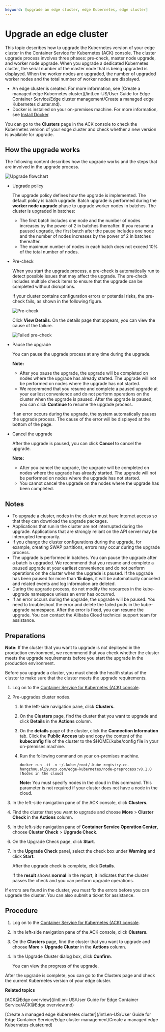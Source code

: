 ```yaml
---
keyword: [upgrade an edge cluster, edge Kubernetes, edge cluster]
---
```


# Upgrade an edge cluster

This topic describes how to upgrade the Kubernetes version of your edge cluster in the Container Service for Kubernetes \(ACK\) console. The cluster upgrade process involves three phases: pre-check, master node upgrade, and worker node upgrade. When you upgrade a dedicated Kubernetes cluster, the serial number of the master node that is being upgraded is displayed. When the worker nodes are upgraded, the number of upgraded worker nodes and the total number of worker nodes are displayed.

-   An edge cluster is created. For more information, see [Create a managed edge Kubernetes cluster](/intl.en-US/User Guide for Edge Container Service/Edge cluster management/Create a managed edge Kubernetes cluster.md).
-   Docker is installed on your on-premises machine. For more information, see [Install Docker](https://docs.docker.com/install/).

You can go to the **Clusters** page in the ACK console to check the Kubernetes version of your edge cluster and check whether a new version is available for upgrade.

## How the upgrade works

The following content describes how the upgrade works and the steps that are involved in the upgrade process.

![Upgrade flowchart](https://static-aliyun-doc.oss-accelerate.aliyuncs.com/assets/img/en-US/3535359951/p67022.png)

-   Upgrade policy

    The upgrade policy defines how the upgrade is implemented. The default policy is batch upgrade. Batch upgrade is performed during the **worker node upgrade** phase to upgrade worker nodes in batches. The cluster is upgraded in batches:

    -   The first batch includes one node and the number of nodes increases by the power of 2 in batches thereafter. If you resume a paused upgrade, the first batch after the pause includes one node and the number of nodes increases by the power of 2 in batches thereafter.
    -   The maximum number of nodes in each batch does not exceed 10% of the total number of nodes.
-   Pre-check

    When you start the upgrade process, a pre-check is automatically run to detect possible issues that may affect the upgrade. The pre-check includes multiple check items to ensure that the upgrade can be completed without disruptions.

    If your cluster contains configuration errors or potential risks, the pre-check fails, as shown in the following figure.

    ![Pre-check](https://static-aliyun-doc.oss-accelerate.aliyuncs.com/assets/img/en-US/3883068951/p75559.png)

    Click **View Details**. On the details page that appears, you can view the cause of the failure.

    ![Failed pre-check](https://static-aliyun-doc.oss-accelerate.aliyuncs.com/assets/img/en-US/3535359951/p66963.png)

-   Pause the upgrade

    You can pause the upgrade process at any time during the upgrade.

    **Note:**

    -   After you pause the upgrade, the upgrade will be completed on nodes where the upgrade has already started. The upgrade will not be performed on nodes where the upgrade has not started.
    -   We recommend that you resume and complete a paused upgrade at your earliest convenience and do not perform operations on the cluster when the upgrade is paused.
    After the upgrade is paused, you can click **Continue** to resume the upgrade process.

    If an error occurs during the upgrade, the system automatically pauses the upgrade process. The cause of the error will be displayed at the bottom of the page.

-   Cancel the upgrade

    After the upgrade is paused, you can click **Cancel** to cancel the upgrade.

    **Note:**

    -   After you cancel the upgrade, the upgrade will be completed on nodes where the upgrade has already started. The upgrade will not be performed on nodes where the upgrade has not started.
    -   You cannot cancel the upgrade on the nodes where the upgrade has been completed.

## Notes

-   To upgrade a cluster, nodes in the cluster must have Internet access so that they can download the upgrade packages.
-   Applications that run in the cluster are not interrupted during the upgrade. Applications that are strongly reliant on the API server may be interrupted temporarily.
-   If you change the cluster configurations during the upgrade, for example, creating SWAP partitions, errors may occur during the upgrade process.
-   The upgrade is performed in batches. You can pause the upgrade after a batch is upgraded. We recommend that you resume and complete a paused upgrade at your earliest convenience and do not perform operations on the cluster when the upgrade is paused. If the upgrade has been paused for more than **15 days**, it will be automatically canceled and related events and log information are deleted.
-   During the upgrade process, do not modify the resources in the kube-upgrade namespace unless an error has occurred.
-   If an error occurs during the upgrade, the upgrade will be paused. You need to troubleshoot the error and delete the failed pods in the kube-upgrade namespace. After the error is fixed, you can resume the upgrade. You can contact the Alibaba Cloud technical support team for assistance.

## Preparations

**Note:** If the cluster that you want to upgrade is not deployed in the production environment, we recommend that you check whether the cluster meets the upgrade requirements before you start the upgrade in the production environment.

Before you upgrade a cluster, you must check the health status of the cluster to make sure that the cluster meets the upgrade requirements.

1.  Log on to the [Container Service for Kubernetes \(ACK\) console](https://cs.console.aliyun.com).

2.  Pre-upgrades cluster nodes.

    1.  In the left-side navigation pane, click **Clusters**.

    2.  On the **Clusters** page, find the cluster that you want to upgrade and click **Details** in the **Actions** column.

    3.  On the **details** page of the cluster, click the **Connection Information** tab. Click the **Public Access** tab and copy the content of the **kubeconfig** file of the cluster to the $HOME/.kube/config file in your on-premises machine.

    4.  Run the following command on your on-premises machine.

        ```
        docker run -it -v ~/.kube:/root/.kube registry.cn-hangzhou.aliyuncs.com/edge-kubernetes/node-preprocess:v0.1.0 [Nodes in the cloud]
        ```

        **Note:** You must specify nodes in the cloud in this command. This parameter is not required if your cluster does not have a node in the cloud.

3.  In the left-side navigation pane of the ACK console, click **Clusters**.

4.  Find the cluster that you want to upgrade and choose **More** \> **Cluster Check** in the **Actions** column.

5.  In the left-side navigation pane of **Container Service Operation Center**, choose **Cluster Check** \> **Upgrade Check**.

6.  On the Upgrade Check page, click **Start**.

7.  In the **Upgrade Check** panel, select the check box under **Warning** and click **Start**.

    After the upgrade check is complete, click **Details**.

    If the **result** shows **normal** in the report, it indicates that the cluster passes the check and you can perform upgrade operations.


If errors are found in the cluster, you must fix the errors before you can upgrade the cluster. You can also submit a ticket for assistance.

## Procedure

1.  Log on to the [Container Service for Kubernetes \(ACK\) console](https://cs.console.aliyun.com).

2.  In the left-side navigation pane of the ACK console, click **Clusters**.

3.  On the **Clusters** page, find the cluster that you want to upgrade and choose **More** \> **Upgrade Cluster** in the **Actions** column.

4.  In the Upgrade Cluster dialog box, click **Confirm**.

    You can view the progress of the upgrade.


After the upgrade is complete, you can go to the Clusters page and check the current Kubernetes version of your edge cluster.

**Related topics**  


[ACK@Edge overview](/intl.en-US/User Guide for Edge Container Service/ACK@Edge overview.md)

[Create a managed edge Kubernetes cluster](/intl.en-US/User Guide for Edge Container Service/Edge cluster management/Create a managed edge Kubernetes cluster.md)


